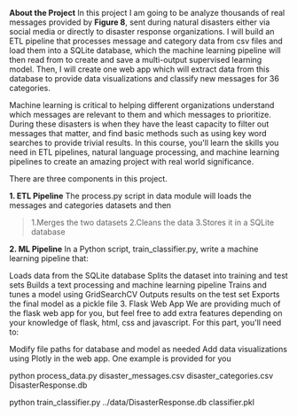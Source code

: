 **About the Project**
In this project I am going to be analyze thousands of real messages provided by **Figure 8**, sent during natural disasters either via social media or directly to disaster response organizations. I will build an ETL pipeline that processes message and category data from csv files and load them into a SQLite database, which the machine learning pipeline will then read from to create and save a multi-output supervised learning model. Then, I will create one web app which will extract data from this database to provide data visualizations and classify new messages for 36 categories.

Machine learning is critical to helping different organizations understand which messages are relevant to them and which messages to prioritize. During these disasters is when they have the least capacity to filter out messages that matter, and find basic methods such as using key word searches to provide trivial results. In this course, you'll learn the skills you need in ETL pipelines, natural language processing, and machine learning pipelines to create an amazing project with real world significance.

There are three components in this project.

**1. ETL Pipeline**
The process.py script in data module will loads the messages and categories datasets and then
>1.Merges the two datasets
>2.Cleans the data
>3.Stores it in a SQLite database

**2. ML Pipeline**
In a Python script, train_classifier.py, write a machine learning pipeline that:

Loads data from the SQLite database
Splits the dataset into training and test sets
Builds a text processing and machine learning pipeline
Trains and tunes a model using GridSearchCV
Outputs results on the test set
Exports the final model as a pickle file
3. Flask Web App
We are providing much of the flask web app for you, but feel free to add extra features depending on your knowledge of flask, html, css and javascript. For this part, you'll need to:

Modify file paths for database and model as needed
Add data visualizations using Plotly in the web app. One example is provided for you

python process_data.py disaster_messages.csv disaster_categories.csv DisasterResponse.db

python train_classifier.py ../data/DisasterResponse.db classifier.pkl
